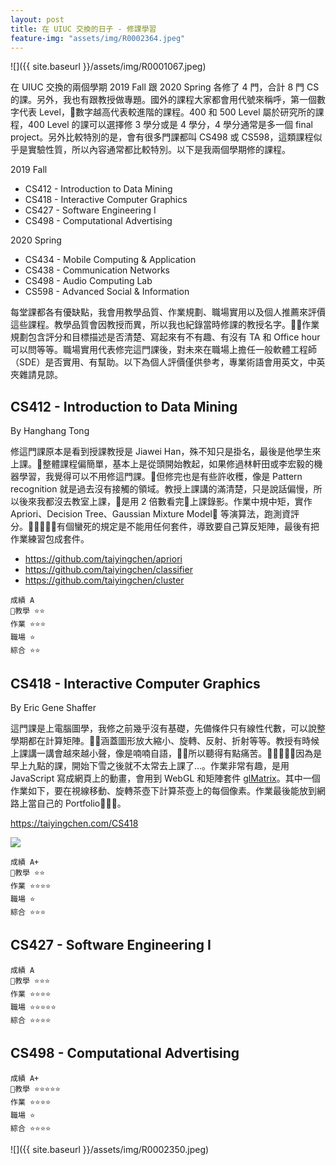 ```yaml
---
layout: post
title: 在 UIUC 交換的日子 - 修課學習
feature-img: "assets/img/R0002364.jpeg"
---
```


![]({{ site.baseurl }}/assets/img/R0001067.jpeg)

在 UIUC 交換的兩個學期 2019 Fall 跟 2020 Spring 各修了 4 門，合計 8 門 CS 的課。另外，我也有跟教授做專題。國外的課程大家都會用代號來稱呼，第一個數字代表 Level，數字越高代表較進階的課程。400 和 500 Level 屬於研究所的課程，400 Level 的課可以選擇修 3 學分或是 4 學分，4 學分通常是多一個 final project。另外比較特別的是，會有很多門課都叫 CS498 或 CS598，這類課程似乎是實驗性質，所以內容通常都比較特別。以下是我兩個學期修的課程。

2019 Fall
* CS412 - Introduction to Data Mining
* CS418 - Interactive Computer Graphics
* CS427 - Software Engineering I
* CS498 - Computational Advertising

2020 Spring
* CS434 - Mobile Computing & Application
* CS438 - Communication Networks
* CS498 - Audio Computing Lab
* CS598 - Advanced Social & Information

每堂課都各有優缺點，我會用教學品質、作業規劃、職場實用以及個人推薦來評價這些課程。教學品質會因教授而異，所以我也紀錄當時修課的教授名字。作業規劃包含評分和目標描述是否清楚、寫起來有不有趣、有沒有 TA 和 Office hour 可以問等等。職場實用代表修完這門課後，對未來在職場上擔任一般軟體工程師（SDE）是否實用、有幫助。以下為個人評價僅供參考，專業術語會用英文，中英夾雜請見諒。

## CS412 - Introduction to Data Mining

By Hanghang Tong

修這門課原本是看到授課教授是 Jiawei Han，殊不知只是掛名，最後是他學生來上課。整體課程偏簡單，基本上是從頭開始教起，如果修過林軒田或李宏毅的機器學習，我覺得可以不用修這門課。但修完也是有些許收穫，像是 Pattern recognition 就是過去沒有接觸的領域。教授上課講的滿清楚，只是說話偏慢，所以後來我都沒去教室上課，是用 2 倍數看完上課錄影。作業中規中矩，實作 Apriori、Decision Tree、Gaussian Mixture Model 等演算法，跑測資評分。有個蠻死的規定是不能用任何套件，導致要自己算反矩陣，最後有把作業練習包成套件。

* https://github.com/taiyingchen/apriori
* https://github.com/taiyingchen/classifier
* https://github.com/taiyingchen/cluster

```
成績 A
教學 ⭐️⭐️
作業 ⭐️⭐️⭐️
職場 ⭐
綜合 ⭐️⭐
```

## CS418 - Interactive Computer Graphics

By Eric Gene Shaffer

這門課是上電腦圖學，我修之前幾乎沒有基礎，先備條件只有線性代數，可以說整學期都在計算矩陣。涵蓋圖形放大縮小、旋轉、反射、折射等等。教授有時候上課講一講會越來越小聲，像是喃喃自語，所以聽得有點痛苦。因為是早上九點的課，開始下雪之後就不太常去上課了...。作業非常有趣，是用 JavaScript 寫成網頁上的動畫，會用到 WebGL 和矩陣套件 [glMatrix](http://glmatrix.net/)。其中一個作業如下，要在視線移動、旋轉茶壺下計算茶壺上的每個像素。作業最後能放到網路上當自己的 Portfolio。

https://taiyingchen.com/CS418

![](https://taiyingchen.com/CS418/MP3/img/animation.gif)

```
成績 A+
教學 ⭐️⭐️
作業 ⭐️⭐️⭐️⭐️
職場 ⭐️
綜合 ⭐️⭐️⭐️
```

## CS427 - Software Engineering I

```
成績 A
教學 ⭐️⭐️⭐️
作業 ⭐️⭐️⭐️⭐️
職場 ⭐️⭐️⭐️⭐️⭐️
綜合 ⭐️⭐️⭐️⭐ 
```

## CS498 - Computational Advertising

```
成績 A+
教學 ⭐️⭐️⭐️⭐️⭐️
作業 ⭐️⭐️⭐️⭐️
職場 ⭐️
綜合 ⭐️⭐️⭐️⭐️
```

![]({{ site.baseurl }}/assets/img/R0002350.jpeg)
